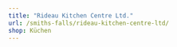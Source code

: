 ```yaml
---
title: "Rideau Kitchen Centre Ltd."
url: /smiths-falls/rideau-kitchen-centre-ltd/
shop: Küchen
---
```

